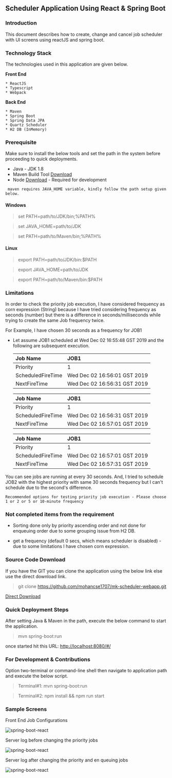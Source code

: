 ## Scheduler Application Using React & Spring Boot

### Introduction

This document describes how to create, change and cancel job scheduler with UI screens using reactJS and spring boot.

### Technology Stack

The technologies used in this application are given below. 

   **Front End**

    * ReactJS 
    * Typescript
    * Webpack

   **Back End**

    * Maven
    * Spring Boot
    * Spring Data JPA
    * Quartz Scheduler
    * H2 DB (InMemory)
    
### Prerequisite

Make sure to install the below tools and set the path in the system before proceeding to quick deployments.

* Java - JDK 1.8
* Maven Build Tool [Download][Maven]
* Node [Download][Node] - Required for development

``` maven requires JAVA_HOME variable, kindly follow the path setup given below.```

#### Windows

> set PATH=path/to/JDK/bin;%PATH%

> set JAVA_HOME=path/to/JDK

> set PATH=path/to/Maven/bin;%PATH%

#### Linux

> export PATH=path/to/JDK/bin:$PATH

> export JAVA_HOME=path/to/JDK

> export PATH=path/to/Maven/bin:$PATH

### Limitations 

In order to check the priority job execution, I have considered frequency as corn expression (String) because I have tried considering frequency as seconds (number) but there is a difference in seconds/milliseconds while trying to create the same Job frequency twice.

For Example, I have chosen 30 seconds as a frequency for JOB1

* Let assume JOB1 scheduled at Wed Dec 02 16:55:48 GST 2019 and the following are subsequent execution.

    | Job Name        | JOB1           |
    |:------------- |:-------------|
    | Priority      | 1 |
    | ScheduledFireTime      | Wed Dec 02 16:56:01 GST 2019      |
    | NextFireTime | Wed Dec 02 16:56:31 GST 2019      |


    | Job Name        | JOB1           |
    |:------------- |:-------------|
    | Priority      | 1 |
    | ScheduledFireTime      | Wed Dec 02 16:56:31 GST 2019      |
    | NextFireTime | Wed Dec 02 16:57:01 GST 2019      |

    | Job Name        | JOB1           |
    |:------------- |:-------------|
    | Priority      | 1 |
    | ScheduledFireTime      | Wed Dec 02 16:57:01 GST 2019      |
    | NextFireTime | Wed Dec 02 16:57:31 GST 2019      |

You can see jobs are running at every 30 seconds. And, I tried to schedule JOB2 with the highest priority with same 30 seconds frequency but I can't schedule due to the second's difference.

```Recommended options for testing priority job execution - Please choose 1 or 2 or 5 or 10-minute frequency```

### Not completed items from the requirement

* Sorting done only by priority ascending order and not done for enqueuing order due to some grouping issue from H2 DB. 

* get a frequency (default 0 secs, which means scheduler is disabled) - due to some limitations I have chosen corn expression.

### Source Code Download

If you have the GIT you can clone the application using the below link else use the direct download link.

> git clone https://github.com/mohancse1707/mk-scheduler-webapp.git

[Direct Download][Direct Download]

### Quick Deployment Steps

After setting Java & Maven in the path, execute the below command to start the application.

> mvn spring-boot:run

once started hit this URL: [http://localhost:8080/#/](http://localhost:8080/#/) 

### For Development & Contributions

Option two-terminal or command-line shell then navigate to application path and execute the below script. 

> Terminal#1: <mk-scheduler-webapp> mvn spring-boot:run

> Terminal#2: <mk-scheduler-webapp> npm install && npm run start

### Sample Screens

Front End Job Configurations

![spring-boot-react](/images/blog/spring/Front-End-Configuration.JPG)

Server log before changing the priority jobs

![spring-boot-react](/images/blog/spring/Server-Log.JPG)

Server log after changing the priority and en queuing jobs

![spring-boot-react](/images/blog/spring/Server-Log-Priority-Update-Enqueing-NewPriority.JPG)

[Direct Download]: https://github.com/mohancse1707/mk-scheduler-webapp/archive/master.zip
[Maven]:https://repo.maven.apache.org/maven2/org/apache/maven/apache-maven/3.5.4/apache-maven-3.5.4-bin.zip
[Node]:https://nodejs.org/download/release/v10.15.3/



